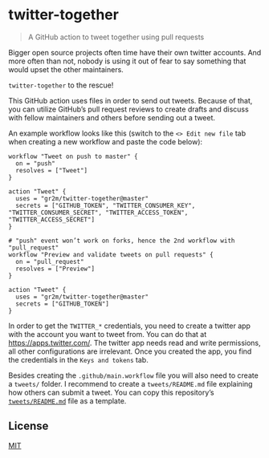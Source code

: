# twitter-together

> A GitHub action to tweet together using pull requests

Bigger open source projects often time have their own twitter accounts. And more often than not, nobody is using it out of fear to say something that would upset the other maintainers.

`twitter-together` to the rescue!

This GitHub action uses files in order to send out tweets. Because of that, you can utilize GitHub’s pull request reviews to create drafts and discuss with fellow maintainers and others before sending out a tweet.

An example workflow looks like this (switch to the <kbd>`<> Edit new file`</kbd> tab when creating a new workflow and paste the code below):

```workflow
workflow "Tweet on push to master" {
  on = "push"
  resolves = ["Tweet"]
}

action "Tweet" {
  uses = "gr2m/twitter-together@master"
  secrets = ["GITHUB_TOKEN", "TWITTER_CONSUMER_KEY", "TWITTER_CONSUMER_SECRET", "TWITTER_ACCESS_TOKEN", "TWITTER_ACCESS_SECRET"]
}

# "push" event won’t work on forks, hence the 2nd workflow with "pull_request"
workflow "Preview and validate tweets on pull requests" {
  on = "pull_request"
  resolves = ["Preview"]
}

action "Tweet" {
  uses = "gr2m/twitter-together@master"
  secrets = ["GITHUB_TOKEN"]
}
```

In order to get the `TWITTER_*` credentials, you need to create a twitter app with the account you want to tweet from. You can do that at https://apps.twitter.com/. The twitter app needs read and write permissions, all other configurations are irrelevant. Once you created the app, you find the credentials in the  <kbd>`Keys and tokens`</kbd>  tab.

Besides creating the `.github/main.workflow` file you will also need to create a `tweets/` folder. I recommend to create a `tweets/README.md` file explaining how others can submit a tweet. You can copy this repository’s [`tweets/README.md`](tweets/README.md) file as a template.

## License

[MIT](LICENSE)